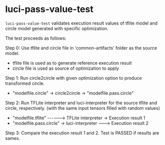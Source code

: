 # luci-pass-value-test

`luci-pass-value-test` validates execution result values of tflite model and
circle model generated with specific optimization.

The test proceeds as follows:

Step 0: Use tflite and circle file in 'common-artifacts' folder as the source model.
   - tflite file is used as to generate reference execution result
   - circle file is used as source of optimization to apply

Step 1: Run circle2circle with given optimization option to produce transformed circle.
   - "modelfile.circle" -> circle2circle -> "modelfile.pass.circle"

Step 2: Run TFLite interpreter and luci-interpreter for the source tflite and circle, respectively.
        (with the same input tensors filled with random values)
   - "modelfile.tflite" ------> TFLite interpreter -> Execution result 1
   - "modelfile.pass.circle" -> luci-interpreter ---> Execution result 2

Step 3: Compare the execution result 1 and 2. Test is PASSED if results are sames.
